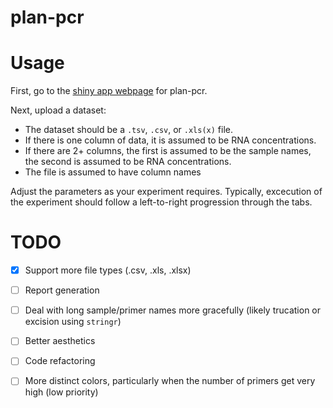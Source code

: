 # plan-pcr

# Usage

First, go to the [shiny app webpage](https://kai-a.shinyapps.io/plan-pcr/) for plan-pcr.

Next, upload a dataset: 
* The dataset should be a `.tsv`, `.csv`, or `.xls(x)` file. 
* If there is one column of data, it is assumed to be RNA concentrations. 
* If there are 2+ columns, the first is assumed to be the sample names, the second is assumed to be RNA concentrations.
* The file is assumed to have column names

Adjust the parameters as your experiment requires. Typically, excecution of the experiment should follow a left-to-right progression through the tabs.

# TODO

- [x] Support more file types (.csv, .xls, .xlsx)
- [ ] Report generation
- [ ] Deal with long sample/primer names more gracefully (likely trucation or excision using `stringr`)
- [ ] Better aesthetics
- [ ] Code refactoring
- [ ] More distinct colors, particularly when the number of primers get very high (low priority)

